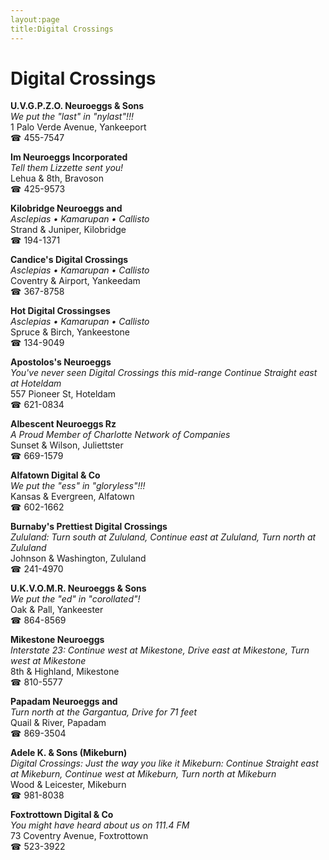 ```yaml
---
layout:page
title:Digital Crossings
---
```

# Digital Crossings

**U.V.G.P.Z.O. Neuroeggs & Sons**  
_We put the "last" in "nylast"!!!_  
1 Palo Verde Avenue, Yankeeport  
☎ 455-7547



**Im Neuroeggs Incorporated**  
_Tell them Lizzette sent you!_  
Lehua & 8th, Bravoson  
☎ 425-9573



**Kilobridge Neuroeggs and**  
_Asclepias • Kamarupan • Callisto_  
Strand & Juniper, Kilobridge  
☎ 194-1371



**Candice's Digital Crossings**  
_Asclepias • Kamarupan • Callisto_  
Coventry & Airport, Yankeedam  
☎ 367-8758



**Hot Digital Crossingses**  
_Asclepias • Kamarupan • Callisto_  
Spruce & Birch, Yankeestone  
☎ 134-9049



**Apostolos's Neuroeggs**  
_You've never seen Digital Crossings this mid-range 
Continue Straight east at Hoteldam_  
557 Pioneer St, Hoteldam  
☎ 621-0834



**Albescent Neuroeggs Rz**  
_A Proud Member of Charlotte Network of Companies_  
Sunset & Wilson, Juliettster  
☎ 669-1579



**Alfatown Digital & Co**  
_We put the "ess" in "gloryless"!!!_  
Kansas & Evergreen, Alfatown  
☎ 602-1662



**Burnaby's Prettiest Digital Crossings**  
_Zululand: Turn south at Zululand, Continue east at Zululand, Turn north at Zululand_  
Johnson & Washington, Zululand  
☎ 241-4970



**U.K.V.O.M.R. Neuroeggs & Sons**  
_We put the "ed" in "corollated"!_  
Oak & Pall, Yankeester  
☎ 864-8569



**Mikestone Neuroeggs**  
_Interstate 23: Continue west at Mikestone, Drive east at Mikestone, Turn west at Mikestone_  
8th & Highland, Mikestone  
☎ 810-5577



**Papadam Neuroeggs and**  
_Turn north at the Gargantua, Drive for 71 feet_  
Quail & River, Papadam  
☎ 869-3504



**Adele K. & Sons (Mikeburn)**  
_Digital Crossings: Just the way you like it 
Mikeburn: Continue Straight east at Mikeburn, Continue west at Mikeburn, Turn north at Mikeburn_  
Wood & Leicester, Mikeburn  
☎ 981-8038



**Foxtrottown Digital & Co**  
_You might have heard about us on 111.4 FM_  
73 Coventry Avenue, Foxtrottown  
☎ 523-3922




